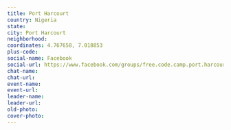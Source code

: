 ```yaml
---
title: Port Harcourt
country: Nigeria
state: 
city: Port Harcourt
neighborhood: 
coordinates: 4.767658, 7.018853
plus-code:
social-name: Facebook
social-url: https://www.facebook.com/groups/free.code.camp.port.harcourt
chat-name:
chat-url:
event-name:
event-url:
leader-name:
leader-url:
old-photo: 
cover-photo:
---
```

